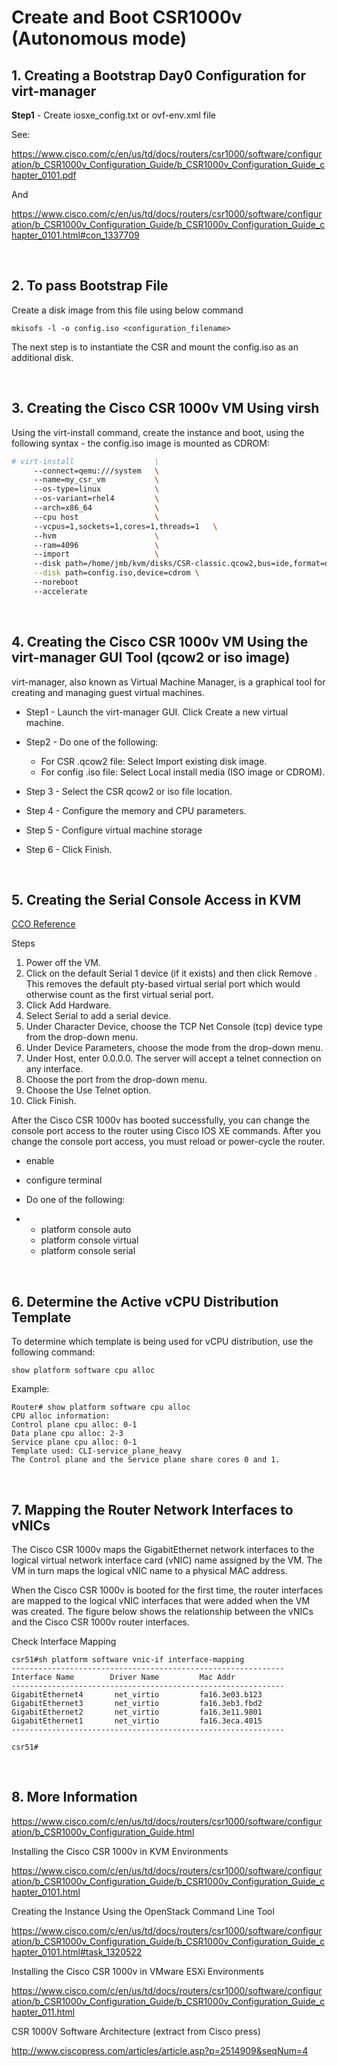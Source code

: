 # Create and Boot CSR1000v (Autonomous mode)

## 1. Creating a Bootstrap Day0 Configuration for virt-manager

**Step1** - Create iosxe_config.txt or ovf-env.xml file

See: 

https://www.cisco.com/c/en/us/td/docs/routers/csr1000/software/configuration/b_CSR1000v_Configuration_Guide/b_CSR1000v_Configuration_Guide_chapter_0101.pdf

And

https://www.cisco.com/c/en/us/td/docs/routers/csr1000/software/configuration/b_CSR1000v_Configuration_Guide/b_CSR1000v_Configuration_Guide_chapter_0101.html#con_1337709

<br>

## 2. To pass Bootstrap File 

Create a disk image from this file using below command

```
mkisofs -l -o config.iso <configuration_filename>
```

The next step is to instantiate the CSR and mount the config.iso as an additional disk.

<br>

## 3. Creating the Cisco CSR 1000v VM Using virsh

Using the virt-install command, create the instance and boot, using the following syntax - the config.iso image is mounted as CDROM:

```bash
# virt-install                  \
     --connect=qemu:///system   \
     --name=my_csr_vm           \
     --os-type=linux            \
     --os-variant=rhel4         \
     --arch=x86_64              \
     --cpu host                 \
     --vcpus=1,sockets=1,cores=1,threads=1   \
     --hvm                      \
     --ram=4096                 \
     --import                   \
     --disk path=/home/jmb/kvm/disks/CSR-classic.qcow2,bus=ide,format=qcow2   \
     --disk path=config.iso,device=cdrom \
     --noreboot
     --accelerate
```

<br>

## 4. Creating the Cisco CSR 1000v VM Using the virt-manager GUI Tool (qcow2 or iso image)

virt-manager, also known as Virtual Machine Manager, is a graphical tool for creating and managing guest virtual machines.

- Step1 - Launch the virt-manager GUI. Click Create a new virtual machine.

- Step2 - Do one of the following: 
  - For CSR .qcow2 file: Select Import existing disk image.
  - For config .iso file: Select Local install media (ISO image or CDROM).

- Step 3 - Select the CSR qcow2 or iso file location.

- Step 4 - Configure the memory and CPU parameters.

- Step 5 - Configure virtual machine storage

- Step 6 - Click Finish.

<br>

## 5. Creating the Serial Console Access in KVM

[CCO Reference](https://www.cisco.com/c/en/us/td/docs/routers/csr1000/software/configuration/b_CSR1000v_Configuration_Guide/b_CSR1000v_Configuration_Guide_chapter_0111.html#con_1307796)

Steps

1. Power off the VM.
2. Click on the default Serial 1 device (if it exists) and then click Remove . This removes the default pty-based virtual serial port which would otherwise count as the first virtual serial port.
3. Click Add Hardware.
4. Select Serial to add a serial device.
5. Under Character Device, choose the TCP Net Console (tcp) device type from the drop-down menu.
6. Under Device Parameters, choose the mode from the drop-down menu.
7. Under Host, enter 0.0.0.0. The server will accept a telnet connection on any interface.
8. Choose the port from the drop-down menu.
9. Choose the Use Telnet option.
10. Click Finish.

After the Cisco CSR 1000v has booted successfully, you can change the console port access to the router using Cisco IOS XE commands. After you change the console port access, you must reload or power-cycle the router.

- enable

- configure terminal

- Do one of the following:

- - platform console auto
  - platform console virtual
  - platform console serial

 <br>

## 6. Determine the Active vCPU Distribution Template

To determine which template is being used for vCPU distribution, use the following command:

```
show platform software cpu alloc
```

Example:

```
Router# show platform software cpu alloc
CPU alloc information:
Control plane cpu alloc: 0-1
Data plane cpu alloc: 2-3
Service plane cpu alloc: 0-1
Template used: CLI-service_plane_heavy
The Control plane and the Service plane share cores 0 and 1.
```

<br>

## 7. Mapping the Router Network Interfaces to vNICs

The Cisco CSR 1000v maps the GigabitEthernet network interfaces to the logical virtual network interface card (vNIC) name assigned by the VM. The VM in turn maps the logical vNIC name to a physical MAC address.

When the Cisco CSR 1000v is booted for the first time, the router interfaces are mapped to the logical vNIC interfaces that were added when the VM was created. The figure below shows the relationship between the vNICs and the Cisco CSR 1000v router interfaces.

Check Interface Mapping

```
csr51#sh platform software vnic-if interface-mapping
-------------------------------------------------------------
Interface Name        Driver Name         Mac Addr
-------------------------------------------------------------
GigabitEthernet4       net_virtio         fa16.3e03.b123
GigabitEthernet3       net_virtio         fa16.3eb3.fbd2
GigabitEthernet2       net_virtio         fa16.3e11.9801
GigabitEthernet1       net_virtio         fa16.3eca.4015
-------------------------------------------------------------

csr51#
```

<br>

## 8. More Information

https://www.cisco.com/c/en/us/td/docs/routers/csr1000/software/configuration/b_CSR1000v_Configuration_Guide.html

Installing the Cisco CSR 1000v in KVM Environments

https://www.cisco.com/c/en/us/td/docs/routers/csr1000/software/configuration/b_CSR1000v_Configuration_Guide/b_CSR1000v_Configuration_Guide_chapter_0101.html

Creating the Instance Using the OpenStack Command Line Tool

https://www.cisco.com/c/en/us/td/docs/routers/csr1000/software/configuration/b_CSR1000v_Configuration_Guide/b_CSR1000v_Configuration_Guide_chapter_0101.html#task_1320522

Installing the Cisco CSR 1000v in VMware ESXi Environments

https://www.cisco.com/c/en/us/td/docs/routers/csr1000/software/configuration/b_CSR1000v_Configuration_Guide/b_CSR1000v_Configuration_Guide_chapter_011.html

CSR 1000V Software Architecture (extract from Cisco press)

http://www.ciscopress.com/articles/article.asp?p=2514909&seqNum=4